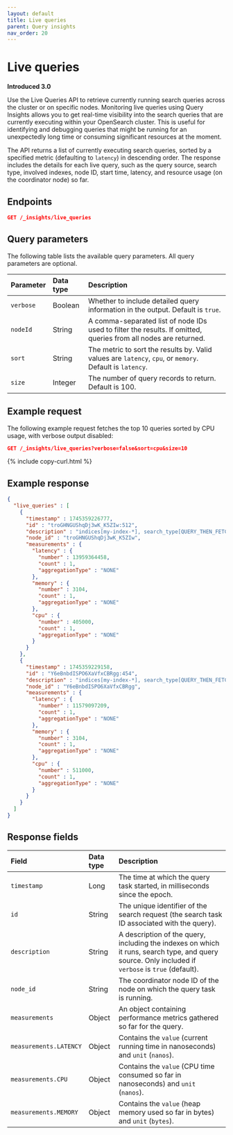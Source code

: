 ```yaml
---
layout: default
title: Live queries
parent: Query insights
nav_order: 20
---
```


# Live queries
**Introduced 3.0**

Use the Live Queries API to retrieve currently running search queries across the cluster or on specific nodes. Monitoring live queries using Query Insights allows you to get real-time visibility into the search queries that are currently executing within your OpenSearch cluster. This is useful for identifying and debugging queries that might be running for an unexpectedly long time or consuming significant resources at the moment.

The API returns a list of currently executing search queries, sorted by a specified metric (defaulting to `latency`) in descending order. The response includes the details for each live query, such as the query source, search type, involved indexes, node ID, start time, latency, and resource usage (on the coordinator node) so far.

## Endpoints

```json
GET /_insights/live_queries
```

## Query parameters

The following table lists the available query parameters. All query parameters are optional.

| Parameter | Data type | Description |
| :--- | :--- | :--- |
| `verbose` | Boolean | Whether to include detailed query information in the output. Default is `true`. |
| `nodeId` | String | A comma-separated list of node IDs used to filter the results. If omitted, queries from all nodes are returned. |
| `sort` | String | The metric to sort the results by. Valid values are `latency`, `cpu`, or `memory`. Default is `latency`. |
| `size` | Integer | The number of query records to return. Default is 100. |

## Example request

The following example request fetches the top 10 queries sorted by CPU usage, with verbose output disabled:

```json
GET /_insights/live_queries?verbose=false&sort=cpu&size=10
```
{% include copy-curl.html %}

## Example response

```json
{
  "live_queries" : [
    {
      "timestamp" : 1745359226777,
      "id" : "troGHNGUShqDj3wK_K5ZIw:512",
      "description" : "indices[my-index-*], search_type[QUERY_THEN_FETCH], source[{\"size\":20,\"query\":{\"term\":{\"user.id\":{\"value\":\"userId\",\"boost\":1.0}}}}]",
      "node_id" : "troGHNGUShqDj3wK_K5ZIw",
      "measurements" : {
        "latency" : {
          "number" : 13959364458,
          "count" : 1,
          "aggregationType" : "NONE"
        },
        "memory" : {
          "number" : 3104,
          "count" : 1,
          "aggregationType" : "NONE"
        },
        "cpu" : {
          "number" : 405000,
          "count" : 1,
          "aggregationType" : "NONE"
        }
      }
    },
    {
      "timestamp" : 1745359229158,
      "id" : "Y6eBnbdISPO6XaVfxCBRgg:454",
      "description" : "indices[my-index-*], search_type[QUERY_THEN_FETCH], source[{\"size\":20,\"query\":{\"term\":{\"user.id\":{\"value\":\"userId\",\"boost\":1.0}}}}]",
      "node_id" : "Y6eBnbdISPO6XaVfxCBRgg",
      "measurements" : {
        "latency" : {
          "number" : 11579097209,
          "count" : 1,
          "aggregationType" : "NONE"
        },
        "memory" : {
          "number" : 3104,
          "count" : 1,
          "aggregationType" : "NONE"
        },
        "cpu" : {
          "number" : 511000,
          "count" : 1,
          "aggregationType" : "NONE"
        }
      }
    }
  ]
}
```

## Response fields

| Field               | Data type | Description                                                                                                |
| :------------------ | :-------- | :--------------------------------------------------------------------------------------------------------- |
| `timestamp`         | Long      | The time at which the query task started, in milliseconds since the epoch.                                          |
| `id`          | String    | The unique identifier of the search request (the search task ID associated with the query).                                     |
| `description`| String | A description of the query, including the indexes on which it runs, search type, and query source. Only included if `verbose` is `true` (default).          |
| `node_id`| String    | The coordinator node ID of the node on which the query task is running.                                                        |
| `measurements`      | Object    | An object containing performance metrics gathered so far for the query.                                     |
| `measurements.LATENCY` | Object    | Contains the `value` (current running time in nanoseconds) and `unit` (`nanos`).                           |
| `measurements.CPU`    | Object    | Contains the `value` (CPU time consumed so far in nanoseconds) and `unit` (`nanos`).                      |
| `measurements.MEMORY` | Object    | Contains the `value` (heap memory used so far in bytes) and `unit` (`bytes`).                             |
